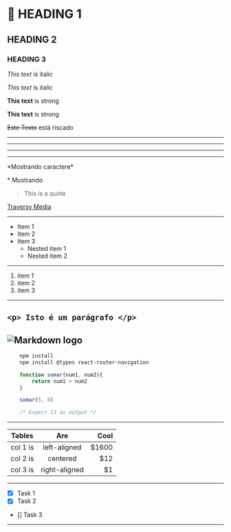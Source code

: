 <!-- Cabeçalhos, h1 to h6 --> 
# 🔨 HEADING 1
## HEADING 2
### HEADING 3

<!-- Italicos -->
*This text* is italic

_This text_ is italic

<!-- Negritos -->
**This text** is strong

__This text__ is strong

<!-- Riscado -->
~~Este Texto~~ está riscado

<!-- Linha Horizontal -->

___
___
---
---

<!-- Mostrar caractere especial -->
\*Mostrando caractere\*

\* Mostrando

<!-- Blockquote -->
> This is a quote

<!-- Links -->
[Traversy Media](http://www.traversymedia.com "Isto é um título")

---
<!-- UL -->

* Item 1
* Item 2
* Item 3 
    * Nested item 1
    * Nested item 2
---
<!-- OL -->
1. item 1
1. item 2
1. item 3
---
<!-- INLINE CODEBLOCKS -->
`<p> Isto é um parágrafo </p>`
---
<!-- Imagens -->

![Markdown logo](https://markdown-here.com/img/icon256.png)
---
<!-- Github Markdowns -->

<!-- Code Blocks  -->

```bash
    npm install
    npm install @types react-router-navigation
```

```javascript
    function somar(num1, num2){
        return num1 + num2
    }

    somar(5, 8)

    /* Expect 13 as output */
```
---
<!-- TABELAS -->
| Tables   |      Are      |  Cool |
|----------|:-------------:|------:|
| col 1 is |  left-aligned | $1600 |
| col 2 is |    centered   |   $12 |
| col 3 is | right-aligned |    $1 |
---
<!-- TASKS LISTS -->
* [x] Task 1
* [x] Task 2
* [] Task 3
---